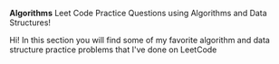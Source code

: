 **Algorithms**
Leet Code Practice Questions using Algorithms and Data Structures!

Hi! In this section you will find some of my favorite algorithm and data structure practice problems that I've done on LeetCode 

